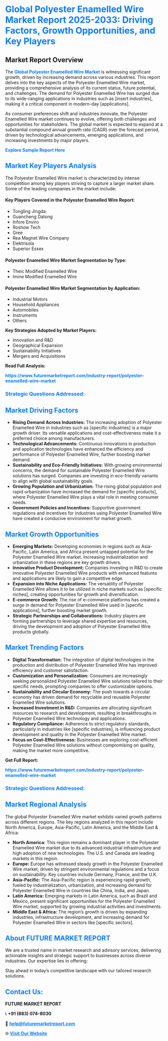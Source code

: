 <h1 style="color: #007BFF;">Global Polyester Enamelled Wire Market Report 2025-2033: Driving Factors, Growth Opportunities, and Key Players</h1>

<section id="overview">
<h2>Market Report Overview</h2>
<p>The <a href="https://www.futuremarketreport.com/industry-report/polyester-enamelled-wire-market" style="color: #007BFF; text-decoration: none;"><strong>Global Polyester Enamelled Wire Market</strong></a> is witnessing significant growth, driven by increasing demand across various industries. This report delves into the key aspects of the Polyester Enamelled Wire market, providing a comprehensive analysis of its current status, future potential, and challenges. The demand for Polyester Enamelled Wire has surged due to its wide-ranging applications in industries such as [insert industries], making it a critical component in modern-day [applications].</p>
<p>As consumer preferences shift and industries innovate, the Polyester Enamelled Wire market continues to evolve, offering both challenges and opportunities for stakeholders. The global market is expected to expand at a substantial compound annual growth rate (CAGR) over the forecast period, driven by technological advancements, emerging applications, and increasing investments by major players.</p>
</section>

<section id="overview">
<p><a href="https://www.futuremarketreport.com/request-sample/reportId=30970" style="color: #007BFF; text-decoration: none;"><strong>Explore Sample Report Here</strong></a></p>
</section>

<section id="key-players">
<h2 style="color: #007BFF;">Market Key Players Analysis</h2>
<p>The Polyester Enamelled Wire market is characterized by intense competition among key players striving to capture a larger market share. Some of the leading companies in the market include:</p>
<h4>Key Players Covered in the Polyester Enamelled Wire Report:</h4>
<ul><li>Tongling Jingda</li><li>Guancheng Datong</li><li>Infore Enviro</li><li>Roshow Tech</li><li>Gree</li><li>Rea Magnet Wire Company</li><li>Elektrisola</li><li>Superior Essex</li></ul>
<h4>Polyester Enamelled Wire Market Segmentation by Type:</h4>
<ul><li>Theic Modified Enamelled Wire</li><li>Imine Modified Enamelled Wire</li></ul>

<h4>Polyester Enamelled Wire Market Segmentation by Application:</h4>
<ul><li>Industrial Motors</li><li>Household Appliances</li><li>Automobiles</li><li>Instruments</li><li>Others</li></ul>
<p><strong>Key Strategies Adopted by Market Players:</strong></p>
<ul>
<li>Innovation and R&D</li>
<li>Geographical Expansion</li>
<li>Sustainability Initiatives</li>
<li>Mergers and Acquisitions</li>
</ul>
</section>

<section>
<p><strong>Read Full Analysis: </strong></p><a href="https://www.futuremarketreport.com/industry-report/polyester-enamelled-wire-market" style="color: #007BFF; text-decoration: none;"><strong>https://www.futuremarketreport.com/industry-report/polyester-enamelled-wire-market</strong></a>
<h3 style="color: #007BFF;">Strategic Questions Addressed:</h3>
</section>

<section id="driving-factors">
<h2 style="color: #007BFF;">Market Driving Factors</h2>
<ul>
<li><strong>Rising Demand Across Industries:</strong> The increasing adoption of Polyester Enamelled Wire in industries such as [specific industries] is a major growth driver. Its versatile applications and cost-effectiveness make it a preferred choice among manufacturers.</li>
<li><strong>Technological Advancements:</strong> Continuous innovations in production and application technologies have enhanced the efficiency and performance of Polyester Enamelled Wire, further boosting market demand.</li>
<li><strong>Sustainability and Eco-Friendly Initiatives:</strong> With growing environmental concerns, the demand for sustainable Polyester Enamelled Wire solutions has surged. Companies are investing in eco-friendly variants to align with global sustainability goals.</li>
<li><strong>Growing Population and Urbanization:</strong> The rising global population and rapid urbanization have increased the demand for [specific products], where Polyester Enamelled Wire plays a vital role in meeting consumer needs.</li>
<li><strong>Government Policies and Incentives:</strong> Supportive government regulations and incentives for industries using Polyester Enamelled Wire have created a conducive environment for market growth.</li>
</ul>
</section>

<section id="growth-opportunities">
<h2 style="color: #007BFF;">Market Growth Opportunities</h2>
<ul>
<li><strong>Emerging Markets:</strong> Developing economies in regions such as Asia-Pacific, Latin America, and Africa present untapped potential for the Polyester Enamelled Wire market. Increasing industrialization and urbanization in these regions are key growth drivers.</li>
<li><strong>Innovative Product Development:</strong> Companies investing in R&D to create innovative Polyester Enamelled Wire products with enhanced features and applications are likely to gain a competitive edge.</li>
<li><strong>Expansion into Niche Applications:</strong> The versatility of Polyester Enamelled Wire allows it to be utilized in niche markets such as [specific niches], creating opportunities for growth and diversification.</li>
<li><strong>E-commerce Growth:</strong> The rise of e-commerce platforms has created a surge in demand for Polyester Enamelled Wire used in [specific applications], further boosting market growth.</li>
<li><strong>Strategic Partnerships and Collaborations:</strong> Industry players are forming partnerships to leverage shared expertise and resources, driving the development and adoption of Polyester Enamelled Wire products globally.</li>
</ul>
</section>

<section id="trending-factors">
<h2 style="color: #007BFF;">Market Trending Factors</h2>
<ul>
<li><strong>Digital Transformation:</strong> The integration of digital technologies in the production and distribution of Polyester Enamelled Wire has improved efficiency and customer satisfaction.</li>
<li><strong>Customization and Personalization:</strong> Consumers are increasingly seeking personalized Polyester Enamelled Wire solutions tailored to their specific needs, prompting companies to offer customizable options.</li>
<li><strong>Sustainability and Circular Economy:</strong> The push towards a circular economy has driven demand for recyclable and reusable Polyester Enamelled Wire solutions.</li>
<li><strong>Increased Investment in R&D:</strong> Companies are allocating significant resources to research and development, resulting in breakthroughs in Polyester Enamelled Wire technology and applications.</li>
<li><strong>Regulatory Compliance:</strong> Adherence to strict regulatory standards, particularly in industries like [specific industries], is influencing product development and quality in the Polyester Enamelled Wire market.</li>
<li><strong>Focus on Cost-Effectiveness:</strong> Businesses are exploring cost-efficient Polyester Enamelled Wire solutions without compromising on quality, making the market more competitive.</li>
</ul>
</section>

<section>
<p><strong>Get Full Report: </strong></p><a href="https://www.futuremarketreport.com/industry-report/polyester-enamelled-wire-market" style="color: #007BFF; text-decoration: none;"><strong>https://www.futuremarketreport.com/industry-report/polyester-enamelled-wire-market</strong></a>
<h3 style="color: #007BFF;">Strategic Questions Addressed:</h3>
</section>


<section id="regional-analysis">
<h2 style="color: #007BFF;">Market Regional Analysis</h2>
<p>The global Polyester Enamelled Wire market exhibits varied growth patterns across different regions. The key regions analyzed in this report include North America, Europe, Asia-Pacific, Latin America, and the Middle East & Africa:</p>
<ul>
<li><strong>North America:</strong> This region remains a dominant player in the Polyester Enamelled Wire market due to its advanced industrial infrastructure and high adoption of new technologies. The U.S. and Canada are leading markets in this region.</li>
<li><strong>Europe:</strong> Europe has witnessed steady growth in the Polyester Enamelled Wire market, driven by stringent environmental regulations and a focus on sustainability. Key countries include Germany, France, and the U.K.</li>
<li><strong>Asia-Pacific:</strong> The Asia-Pacific region is experiencing rapid growth, fueled by industrialization, urbanization, and increasing demand for Polyester Enamelled Wire in countries like China, India, and Japan.</li>
<li><strong>Latin America:</strong> Emerging markets in Latin America, such as Brazil and Mexico, present significant opportunities for the Polyester Enamelled Wire market, supported by growing industrial activities and investments.</li>
<li><strong>Middle East & Africa:</strong> The region’s growth is driven by expanding industries, infrastructure development, and increasing demand for Polyester Enamelled Wire in sectors like [specific sectors].</li>
</ul>
</section>

<footer>
<h2 style="color: #007BFF;">About FUTURE MARKET REPORT</h2>
<p>We are a trusted name in market research and advisory services, delivering actionable insights and strategic support to businesses across diverse industries. Our expertise lies in offering:</p>

<p>Stay ahead in today’s competitive landscape with our tailored research solutions.</p>

<h2 style="color: #007BFF;">Contact Us:</h2>
<p><strong>FUTURE MARKET REPORT</strong></p>
<p>📞 <strong>+91 (883) 074-8030</strong></p>
<p>📧 <strong><a href="mailto:help@futuremarketreport.com" style="color: #007BFF;">help@futuremarketreport.com</a></strong></p>
<p>🌐 <strong><a href="https://www.futuremarketreport.com/" style="color: #007BFF;">Visit Our Website</a></strong></p>
</footer>